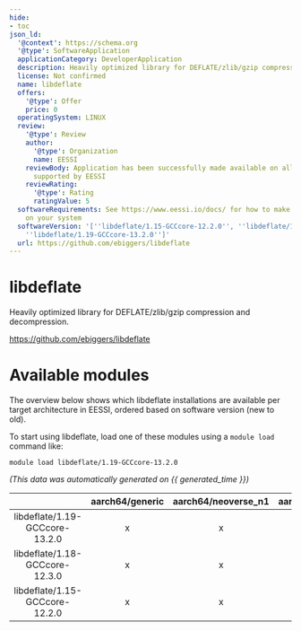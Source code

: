 ```yaml
---
hide:
- toc
json_ld:
  '@context': https://schema.org
  '@type': SoftwareApplication
  applicationCategory: DeveloperApplication
  description: Heavily optimized library for DEFLATE/zlib/gzip compression and decompression.
  license: Not confirmed
  name: libdeflate
  offers:
    '@type': Offer
    price: 0
  operatingSystem: LINUX
  review:
    '@type': Review
    author:
      '@type': Organization
      name: EESSI
    reviewBody: Application has been successfully made available on all architectures
      supported by EESSI
    reviewRating:
      '@type': Rating
      ratingValue: 5
  softwareRequirements: See https://www.eessi.io/docs/ for how to make EESSI available
    on your system
  softwareVersion: '[''libdeflate/1.15-GCCcore-12.2.0'', ''libdeflate/1.18-GCCcore-12.3.0'',
    ''libdeflate/1.19-GCCcore-13.2.0'']'
  url: https://github.com/ebiggers/libdeflate
---
```


libdeflate
==========


Heavily optimized library for DEFLATE/zlib/gzip compression and decompression.

https://github.com/ebiggers/libdeflate
# Available modules


The overview below shows which libdeflate installations are available per target architecture in EESSI, ordered based on software version (new to old).

To start using libdeflate, load one of these modules using a `module load` command like:

```shell
module load libdeflate/1.19-GCCcore-13.2.0
```

*(This data was automatically generated on {{ generated_time }})*  

| |aarch64/generic|aarch64/neoverse_n1|aarch64/neoverse_v1|x86_64/generic|x86_64/amd/zen2|x86_64/amd/zen3|x86_64/amd/zen4|x86_64/intel/haswell|x86_64/intel/sapphirerapids|x86_64/intel/skylake_avx512|
| :---: | :---: | :---: | :---: | :---: | :---: | :---: | :---: | :---: | :---: | :---: |
|libdeflate/1.19-GCCcore-13.2.0|x|x|x|x|x|x|x|x|-|x|
|libdeflate/1.18-GCCcore-12.3.0|x|x|x|x|x|x|x|x|-|x|
|libdeflate/1.15-GCCcore-12.2.0|x|x|x|x|x|x|x|x|-|x|
